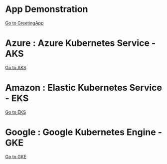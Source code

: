 App Demonstration
===
[Go to GreetingApp](greeting-app/readme.md)

Azure : Azure Kubernetes Service - AKS
===
[Go to AKS](aks/readme.md)

Amazon : Elastic Kubernetes Service - EKS
===
[Go to EKS](eks/readme.md)

Google : Google Kubernetes Engine - GKE
===
[Go to GKE](gke/readme.md)